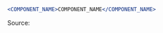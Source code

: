 ```jsx
<COMPONENT_NAME>COMPONENT_NAME</COMPONENT_NAME>
```

Source:

```js { "file": "./COMPONENT_NAME.js" }
```
